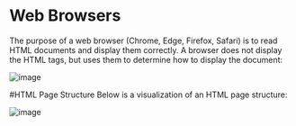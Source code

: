 # Web Browsers
The purpose of a web browser (Chrome, Edge, Firefox, Safari) is to read HTML documents and display them correctly.
A browser does not display the HTML tags, but uses them to determine how to display the document:

![image](https://user-images.githubusercontent.com/113420594/192492863-8c6dbe6f-6986-4e7b-a3b1-6f039642c0ef.png)

#HTML Page Structure
Below is a visualization of an HTML page structure: 

![image](https://user-images.githubusercontent.com/113420594/192493391-3a5f035a-354f-4cf4-8c46-aa2bd69d79f6.png)
